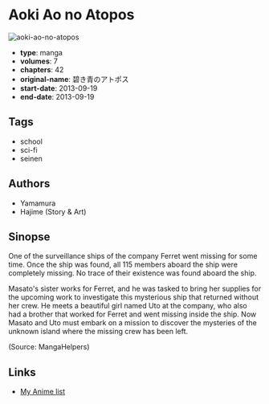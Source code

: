# Aoki Ao no Atopos

![aoki-ao-no-atopos](https://cdn.myanimelist.net/images/manga/3/146739.jpg)

-   **type**: manga
-   **volumes**: 7
-   **chapters**: 42
-   **original-name**: 碧き青のアトポス
-   **start-date**: 2013-09-19
-   **end-date**: 2013-09-19

## Tags

-   school
-   sci-fi
-   seinen

## Authors

-   Yamamura
-   Hajime (Story & Art)

## Sinopse

One of the surveillance ships of the company Ferret went missing for some time. Once the ship was found, all 115 members aboard the ship were completely missing. No trace of their existence was found aboard the ship.

Masato's sister works for Ferret, and he was tasked to bring her supplies for the upcoming work to investigate this mysterious ship that returned without her crew. He meets a beautiful girl named Uto at the company, who also had a brother that worked for Ferret and went missing inside the ship. Now Masato and Uto must embark on a mission to discover the mysteries of the unknown island where the missing crew has been left.

(Source: MangaHelpers)

## Links

-   [My Anime list](https://myanimelist.net/manga/57763/Aoki_Ao_no_Atopos)
